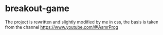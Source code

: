 # breakout-game
The project is rewritten and slightly modified by me in css, the basis is taken from the channel https://www.youtube.com/@AsmrProg
